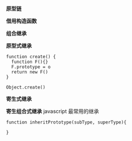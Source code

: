 **原型链**

**借用构造函数**

**组合继承**

**原型式继承**
```
function create() {
  function F(){}
  F.prototype = o
  return new F()
}

Object.create()
```

**寄生式继承**

**寄生组合式继承**
javascript 最常用的继承
```
function inheritPrototype(subType, superType){
  
}
```

